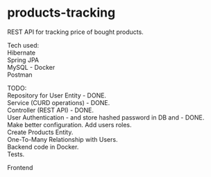 # products-tracking
REST API for tracking price of bought products.

Tech used:  
Hibernate  
Spring JPA  
MySQL - Docker  
Postman  

TODO:  
Repository for User Entity - DONE.  
Service (CURD operations) - DONE.  
Controller (REST API) - DONE.  
User Authentication - and store hashed password in DB and - DONE.  
Make better configuration. 
Add users roles.  
Create Products Entity.  
One-To-Many Relationship with Users.  
Backend code in Docker.  
Tests.  

Frontend  
